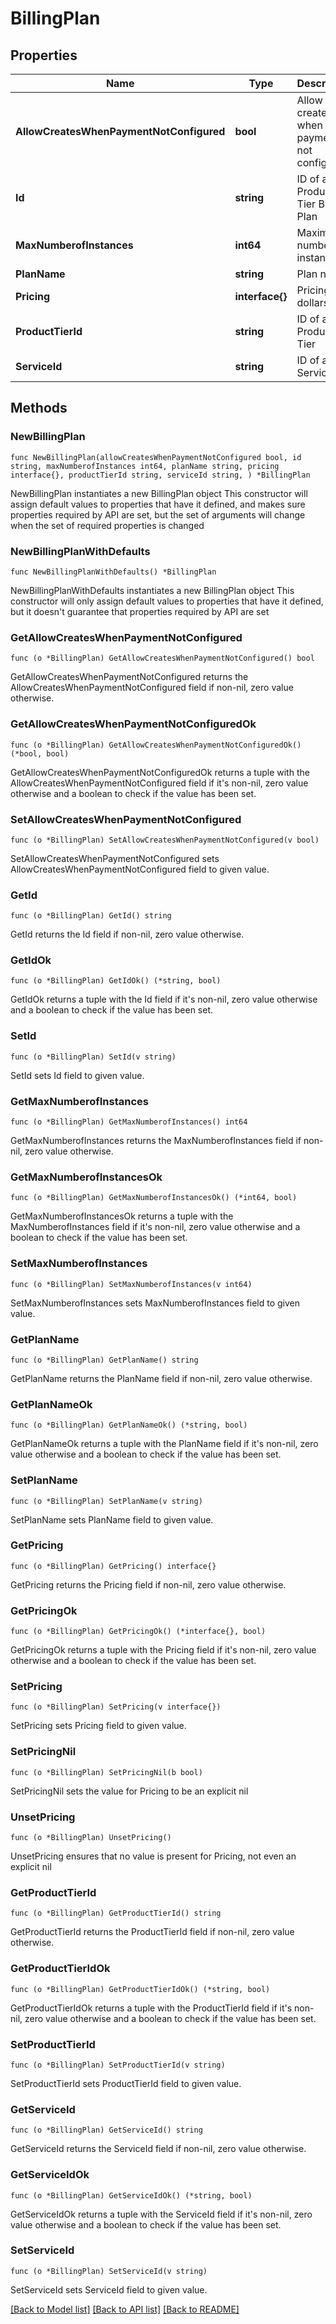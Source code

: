 # BillingPlan

## Properties

Name | Type | Description | Notes
------------ | ------------- | ------------- | -------------
**AllowCreatesWhenPaymentNotConfigured** | **bool** | Allow creates when payment not configured | 
**Id** | **string** | ID of a Product Tier Billing Plan | 
**MaxNumberofInstances** | **int64** | Maximum number of instances | 
**PlanName** | **string** | Plan name | 
**Pricing** | **interface{}** | Pricing in dollars. | 
**ProductTierId** | **string** | ID of a Product Tier | 
**ServiceId** | **string** | ID of a Service | 

## Methods

### NewBillingPlan

`func NewBillingPlan(allowCreatesWhenPaymentNotConfigured bool, id string, maxNumberofInstances int64, planName string, pricing interface{}, productTierId string, serviceId string, ) *BillingPlan`

NewBillingPlan instantiates a new BillingPlan object
This constructor will assign default values to properties that have it defined,
and makes sure properties required by API are set, but the set of arguments
will change when the set of required properties is changed

### NewBillingPlanWithDefaults

`func NewBillingPlanWithDefaults() *BillingPlan`

NewBillingPlanWithDefaults instantiates a new BillingPlan object
This constructor will only assign default values to properties that have it defined,
but it doesn't guarantee that properties required by API are set

### GetAllowCreatesWhenPaymentNotConfigured

`func (o *BillingPlan) GetAllowCreatesWhenPaymentNotConfigured() bool`

GetAllowCreatesWhenPaymentNotConfigured returns the AllowCreatesWhenPaymentNotConfigured field if non-nil, zero value otherwise.

### GetAllowCreatesWhenPaymentNotConfiguredOk

`func (o *BillingPlan) GetAllowCreatesWhenPaymentNotConfiguredOk() (*bool, bool)`

GetAllowCreatesWhenPaymentNotConfiguredOk returns a tuple with the AllowCreatesWhenPaymentNotConfigured field if it's non-nil, zero value otherwise
and a boolean to check if the value has been set.

### SetAllowCreatesWhenPaymentNotConfigured

`func (o *BillingPlan) SetAllowCreatesWhenPaymentNotConfigured(v bool)`

SetAllowCreatesWhenPaymentNotConfigured sets AllowCreatesWhenPaymentNotConfigured field to given value.


### GetId

`func (o *BillingPlan) GetId() string`

GetId returns the Id field if non-nil, zero value otherwise.

### GetIdOk

`func (o *BillingPlan) GetIdOk() (*string, bool)`

GetIdOk returns a tuple with the Id field if it's non-nil, zero value otherwise
and a boolean to check if the value has been set.

### SetId

`func (o *BillingPlan) SetId(v string)`

SetId sets Id field to given value.


### GetMaxNumberofInstances

`func (o *BillingPlan) GetMaxNumberofInstances() int64`

GetMaxNumberofInstances returns the MaxNumberofInstances field if non-nil, zero value otherwise.

### GetMaxNumberofInstancesOk

`func (o *BillingPlan) GetMaxNumberofInstancesOk() (*int64, bool)`

GetMaxNumberofInstancesOk returns a tuple with the MaxNumberofInstances field if it's non-nil, zero value otherwise
and a boolean to check if the value has been set.

### SetMaxNumberofInstances

`func (o *BillingPlan) SetMaxNumberofInstances(v int64)`

SetMaxNumberofInstances sets MaxNumberofInstances field to given value.


### GetPlanName

`func (o *BillingPlan) GetPlanName() string`

GetPlanName returns the PlanName field if non-nil, zero value otherwise.

### GetPlanNameOk

`func (o *BillingPlan) GetPlanNameOk() (*string, bool)`

GetPlanNameOk returns a tuple with the PlanName field if it's non-nil, zero value otherwise
and a boolean to check if the value has been set.

### SetPlanName

`func (o *BillingPlan) SetPlanName(v string)`

SetPlanName sets PlanName field to given value.


### GetPricing

`func (o *BillingPlan) GetPricing() interface{}`

GetPricing returns the Pricing field if non-nil, zero value otherwise.

### GetPricingOk

`func (o *BillingPlan) GetPricingOk() (*interface{}, bool)`

GetPricingOk returns a tuple with the Pricing field if it's non-nil, zero value otherwise
and a boolean to check if the value has been set.

### SetPricing

`func (o *BillingPlan) SetPricing(v interface{})`

SetPricing sets Pricing field to given value.


### SetPricingNil

`func (o *BillingPlan) SetPricingNil(b bool)`

 SetPricingNil sets the value for Pricing to be an explicit nil

### UnsetPricing
`func (o *BillingPlan) UnsetPricing()`

UnsetPricing ensures that no value is present for Pricing, not even an explicit nil
### GetProductTierId

`func (o *BillingPlan) GetProductTierId() string`

GetProductTierId returns the ProductTierId field if non-nil, zero value otherwise.

### GetProductTierIdOk

`func (o *BillingPlan) GetProductTierIdOk() (*string, bool)`

GetProductTierIdOk returns a tuple with the ProductTierId field if it's non-nil, zero value otherwise
and a boolean to check if the value has been set.

### SetProductTierId

`func (o *BillingPlan) SetProductTierId(v string)`

SetProductTierId sets ProductTierId field to given value.


### GetServiceId

`func (o *BillingPlan) GetServiceId() string`

GetServiceId returns the ServiceId field if non-nil, zero value otherwise.

### GetServiceIdOk

`func (o *BillingPlan) GetServiceIdOk() (*string, bool)`

GetServiceIdOk returns a tuple with the ServiceId field if it's non-nil, zero value otherwise
and a boolean to check if the value has been set.

### SetServiceId

`func (o *BillingPlan) SetServiceId(v string)`

SetServiceId sets ServiceId field to given value.



[[Back to Model list]](../README.md#documentation-for-models) [[Back to API list]](../README.md#documentation-for-api-endpoints) [[Back to README]](../README.md)


